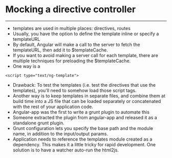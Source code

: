 # Mocking a directive controller

***

* templates are used in multiple places: directives, routes
* Usually, you have the option to define the template inline or specify a templateURL
* By default, Angular will make a call to the server to fetch the templateURL, then add it to $templateCache.
* If you want to avoid making a server call for each template, there are multiple techniques for preloading the $templateCache.
* One way is a 

```
<script type="text/ng-template">
```

* Drawback: To test the templates (i.e. test the directives that use the templates), you'll need to somehow load those script tags.
* Another way is to keep templates in separate files, and combine them at build time into a JS file that can be loaded separately or concatenated with the rest of your application code.
* Angular-app was the first to write a grunt plugin to automate this
* Someone extracted the plugin from angular-app and released it as a standalone grunt plugin.
* Grunt configuration lets you specify the base path and the module name, in addition to the input/output params.
* Application needs to reference the templates module created as a dependency.  This makes it a little tricky for rapid development. One solution is to have a watcher auto-run the html2js.
